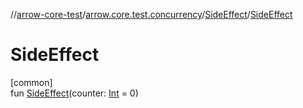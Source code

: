 //[arrow-core-test](../../../index.md)/[arrow.core.test.concurrency](../index.md)/[SideEffect](index.md)/[SideEffect](-side-effect.md)

# SideEffect

[common]\
fun [SideEffect](-side-effect.md)(counter: [Int](https://kotlinlang.org/api/latest/jvm/stdlib/kotlin/-int/index.html) = 0)
